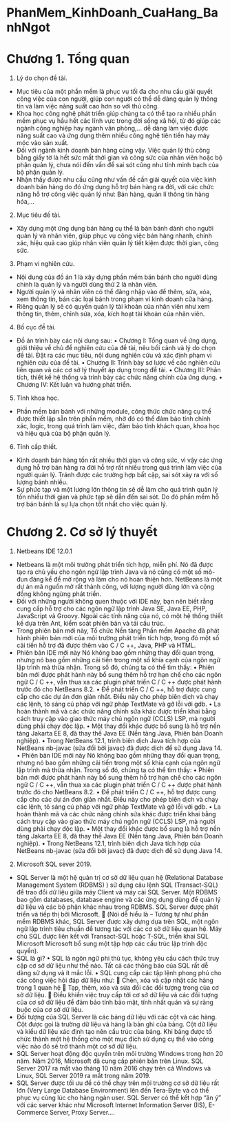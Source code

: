 # PhanMem_KinhDoanh_CuaHang_BanhNgot

# Chương 1. Tổng quan
1.	Lý do chọn đề tài.
-	Mục tiêu của một phần mềm là phục vụ tối đa cho nhu cầu giải quyết công việc của con người, giúp con người có thể dễ dàng quản lý thông tin và làm việc năng suất cao hơn so với thủ công.
-	Khoa học công nghệ phát triển giúp chúng ta có thể tạo ra nhiều phần mềm phục vụ hầu hết các lĩnh vực trong đời sống xã hội, từ đó giúp các ngành công nghiệp hay ngành văn phòng,… dễ dàng làm việc được năng suất cao và ứng dụng thêm nhiều công nghệ tiên tiến hay máy móc vào sản xuất.
-	Đối với ngành kinh doanh bán hàng cũng vậy. Việc quản lý thủ công bằng giấy tờ là hết sức mất thời gian và công sức của nhân viên hoặc bộ phận quản lý, chưa nói đến vấn đề sai sót cũng như tính minh bạch của bộ phận quản lý.
-	Nhận thấy được nhu cầu cũng như vấn đề cần giải quyết của việc kinh doanh bán hàng do đó ứng dụng hỗ trợ bán hàng ra đời, với các chức năng hỗ trợ công việc quản lý như: Bán hàng, quản lí thông tin hàng hóa,…
2.	Mục tiêu đề tài.
-	Xây dựng một ứng dụng bán hàng cụ thể là bán bánh dành cho người quản lý và nhân viên, giúp phục vụ công việc bán hàng nhanh, chính xác, hiệu quả cao giúp nhân viên quản lý tiết kiệm được thời gian, công sức.
3.	Phạm vi nghiên cứu.
-	Nội dung của đồ án 1 là xây dựng phần mềm bán bánh cho người dùng chính là quản lý và người dùng thứ 2 là nhân viên.
-	Người quản lý và nhân viên có thể đăng nhập vào để thêm, sửa, xóa, xem thông tin, bán các loại bánh trong phạm vi kinh doanh cửa hàng.
-	Riêng quản lý sẽ có quyền quản lý tài khoản của nhân viên như xem thông tin, thêm, chỉnh sửa, xóa, kích hoạt tài khoản của nhân viên.
4.	Bố cục đề tài.
-	Đồ án trình bày các nội dung sau:
•	Chương I: Tổng quan về ứng dụng, giới thiệu về chủ đề nghiên cứu của đề tài, nêu bối cảnh và lý do chọn đề tài. Đặt ra các mục tiêu, nội dung nghiên cứu và xác định phạm vi nghiên cứu của đề tài.
•	Chương II: Trình bày sơ lược về các nghiên cứu liên quan và các cơ sở lý thuyết áp dụng trong đề tài.
•	Chương III: Phân tích, thiết kế hệ thống và trình bày các chức năng chính của ứng dụng.
•	Chương IV: Kết luận và hướng phát triển.
5.	Tính khoa học.
-	Phần mềm bán bánh với những module, công thức chức năng cụ thể được thiết lập sẵn trên phần mềm, nhờ đó có thể đảm bảo tính chính xác, logic, trong quá trình làm việc, đảm bảo tính khách quan, khoa học và hiệu quả của bộ phận quản lý.
6.	Tính cấp thiết.
-	Kinh doanh bán hàng tốn rất nhiều thời gian và công sức, vì vậy các ứng dụng hỗ trợ bán hàng ra đời hỗ trợ rất nhiều trong quá trình làm việc của người quản lý. Tránh được các trường hợp bất cập, sai sót xảy ra với số lượng bánh nhiều.
-	Sự phức tạp và một lượng lớn thông tin sẽ dễ làm cho quá trình quản lý tốn nhiều thời gian và phức tạp sẽ dẫn đến sai sót. Do đó phần mềm hỗ trợ bán bánh là sự lựa chọn tốt nhất cho việc quản lý.

# Chương 2. Cơ sở lý thuyết

1.	Netbeans IDE 12.0.1
-	Netbeans là một môi trường phát triển tích hợp, miễn phí. Nó đã được tạo ra chủ yếu cho ngôn ngữ lập trình Java và nó cũng có một số mô-đun đáng kể để mở rộng và làm cho nó hoàn thiện hơn. NetBeans là một dự án mã nguồn mở rất thành công, với lượng người dùng lớn và cộng đồng không ngừng phát triển.
-	Đối với những người không quen thuộc với IDE này, bạn nên biết rằng cung cấp hỗ trợ cho các ngôn ngữ lập trình Java SE, Java EE, PHP, JavaScript và Groovy. Ngoài các tính năng của nó, có một hệ thống thiết kế dựa trên Ant, kiểm soát phiên bản và tái cấu trúc.
-	Trong phiên bản mới này, Tổ chức Nền tảng Phần mềm Apache đã phát hành phiên bản mới của môi trường phát triển tích hợp, trong đó một số cải tiến hỗ trợ đã được thêm vào C / C ++, Java, PHP và HTML.
-	Phiên bản IDE mới này Nó không bao gồm những thay đổi quan trọng, nhưng nó bao gồm những cải tiến trong một số khía cạnh của ngôn ngữ lập trình mà thừa nhận. Trong số đó, chúng ta có thể tìm thấy:
•	Phiên bản mới được phát hành này bổ sung thêm hỗ trợ hạn chế cho các ngôn ngữ C / C ++, vẫn thua xa các plugin phát triển C / C ++ được phát hành trước đó cho NetBeans 8.2.
•	Để phát triển C / C ++, hỗ trợ được cung cấp cho các dự án đơn giản nhất. Điều này cho phép biên dịch và chạy các lệnh, tô sáng cú pháp với ngữ pháp TextMate và gỡ lỗi với gdb.
•	La hoàn thành mã và các chức năng chỉnh sửa khác được triển khai bằng cách truy cập vào giao thức máy chủ ngôn ngữ (CCLS) LSP, mà người dùng phải chạy độc lập.
•	Một thay đổi khác được bổ sung là hỗ trợ nền tảng Jakarta EE 8, đã thay thế Java EE (Nền tảng Java, Phiên bản Doanh nghiệp).
•	Trong NetBeans 12.1, trình biên dịch Java tích hợp của NetBeans nb-javac (sửa đổi bởi javac) đã được dịch để sử dụng Java 14.
•	Phiên bản IDE mới này Nó không bao gồm những thay đổi quan trọng, nhưng nó bao gồm những cải tiến trong một số khía cạnh của ngôn ngữ lập trình mà thừa nhận. Trong số đó, chúng ta có thể tìm thấy:
•	Phiên bản mới được phát hành này bổ sung thêm hỗ trợ hạn chế cho các ngôn ngữ C / C ++, vẫn thua xa các plugin phát triển C / C ++ được phát hành trước đó cho NetBeans 8.2.
•	Để phát triển C / C ++, hỗ trợ được cung cấp cho các dự án đơn giản nhất. Điều này cho phép biên dịch và chạy các lệnh, tô sáng cú pháp với ngữ pháp TextMate và gỡ lỗi với gdb.
•	La hoàn thành mã và các chức năng chỉnh sửa khác được triển khai bằng cách truy cập vào giao thức máy chủ ngôn ngữ (CCLS) LSP, mà người dùng phải chạy độc lập.
•	Một thay đổi khác được bổ sung là hỗ trợ nền tảng Jakarta EE 8, đã thay thế Java EE (Nền tảng Java, Phiên bản Doanh nghiệp).
•	Trong NetBeans 12.1, trình biên dịch Java tích hợp của NetBeans nb-javac (sửa đổi bởi javac) đã được dịch để sử dụng Java 14.
2.	Microsoft SQL sever 2019.
-	SQL Server là một hệ quản trị cơ sở dữ liệu quan hệ (Relational Database Management System (RDBMS) ) sử dụng câu lệnh SQL (Transact-SQL) để trao đổi dữ liệu giữa máy Client và máy cài SQL Server. Một RDBMS bao gồm databases, database engine và các ứng dụng dùng để quản lý dữ liệu và các bộ phận khác nhau trong RDBMS. SQL Server được phát triển và tiếp thị bởi Microsoft.
	(Nói dễ hiểu là – Tương tự như phần mềm RDBMS khác, SQL Server được xây dựng dựa trên SQL, một ngôn ngữ lập trình tiêu chuẩn để tương tác với các cơ sở dữ liệu quan hệ. Máy chủ SQL được liên kết với Transact-SQL hoặc T-SQL, triển khai SQL Microsoft Microsoft bổ sung một tập hợp các cấu trúc lập trình độc quyền).
-	SQL là gì?
•	SQL là ngôn ngữ phi thủ tục, không yêu cầu cách thức truy cập cơ sở dữ liệu như thế nào. Tất cả các thông báo của SQL rất dễ dàng sử dụng và ít mắc lỗi.
•	SQL cung cấp các tập lệnh phong phú cho các công việc hỏi đáp dữ liệu như:
	Chèn, xóa và cập nhật các hàng trong 1 quan hệ
	Tạp, thêm, xóa và sửa đổi các đối tượng trong của cơ sở dữ liệu.
	Điều khiển việc truy cấp tới cơ sở dữ liệu và các đối tượng của cơ sở dữ liệu để đảm bảo tính bảo mật, tính nhất quán và sự ràng buộc của cơ sở dữ liệu.
-	Đối tượng của SQL Server là các bảng dữ liệu với các cột và các hàng. Cột được gọi là trường dữ liệu và hàng là bản ghi của bảng. Cột dữ liệu và kiểu dữ liệu xác định tạo nên cấu trúc của bảng. Khi bảng được tổ chức thành một hệ thống cho một mục đích sử dụng cụ thể vào công việc nào đó sẽ trở thành một cơ sở dữ liệu.
-	SQL Server hoạt động độc quyền trên môi trường Windows trong hơn 20 năm. Năm 2016, Microsoft đã cung cấp phiên bản trên Linux. SQL Server 2017 ra mắt vào tháng 10 năm 2016 chạy trên cả Windows và Linux, SQL Server 2019 ra mắt trong năm 2019.
-	SQL Server được tối ưu để có thể chạy trên môi trường cơ sở dữ liệu rất lớn (Very Large Database Environment) lên đến Tera-Byte và có thể phục vụ cùng lúc cho hàng ngàn user. SQL Server có thể kết hợp “ăn ý” với các server khác như Microsoft Internet Information Server (IIS), E-Commerce Server, Proxy Server….

